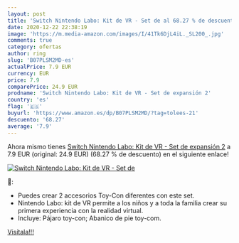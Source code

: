 ```yaml
---
layout: post
title: 'Switch Nintendo Labo: Kit de VR - Set de al 68.27 % de descuento'
date: 2020-12-22 22:38:19
image: 'https://m.media-amazon.com/images/I/41Tk6DjL4iL._SL200_.jpg'
comments: true
category: ofertas
author: ring
slug: 'B07PLSM2MD-es'
actualPrice: 7.9 EUR
currency: EUR
price: 7.9
comparePrice: 24.9 EUR
prodname: 'Switch Nintendo Labo: Kit de VR - Set de expansión 2'
country: 'es'
flag: '🇪🇸'
buyurl: 'https://www.amazon.es/dp/B07PLSM2MD/?tag=tolees-21'
descuento: '68.27'
average: '7.9'
---
```


Ahora mismo tienes [Switch Nintendo Labo: Kit de VR - Set de expansión 2](https://www.amazon.es/dp/B07PLSM2MD/?tag=tolees-21) a 7.9 EUR (original: 24.9 EUR) (68.27 %  de descuento) en el siguiente enlace!

[![Switch Nintendo Labo: Kit de VR - Set de](https://m.media-amazon.com/images/I/41Tk6DjL4iL._SL200_.jpg)](https://www.amazon.es/dp/B07PLSM2MD/?tag=tolees-21)

🔎:

- Puedes crear 2 accesorios Toy-Con diferentes con este set.
- Nintendo Labo: kit de VR permite a los niños y a toda la familia crear su primera experiencia con la realidad virtual.
- Incluye: Pájaro toy-con; Abanico de pie toy-com.

[Visítala!!!](https://www.amazon.es/dp/B07PLSM2MD/?tag=tolees-21)
